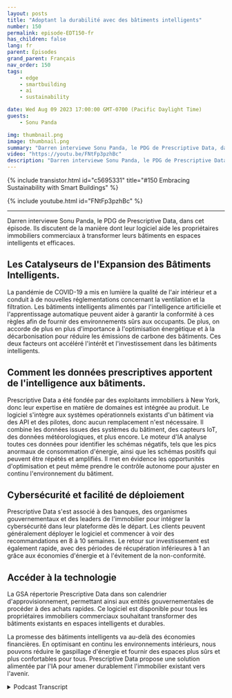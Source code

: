 ```yaml
---
layout: posts
title: "Adoptant la durabilité avec des bâtiments intelligents"
number: 150
permalink: episode-EDT150-fr
has_children: false
lang: fr
parent: Épisodes
grand_parent: Français
nav_order: 150
tags:
    - edge
    - smartbuilding
    - ai
    - sustainability

date: Wed Aug 09 2023 17:00:00 GMT-0700 (Pacific Daylight Time)
guests:
    - Sonu Panda

img: thumbnail.png
image: thumbnail.png
summary: "Darren interviewe Sonu Panda, le PDG de Prescriptive Data, dans cet épisode. Ils discutent de la façon dont leur logiciel aide les propriétaires immobiliers commerciaux à transformer leurs bâtiments en espaces intelligents et efficaces."
video: "https://youtu.be/FNtFp3pzhBc"
description: "Darren interviewe Sonu Panda, le PDG de Prescriptive Data, dans cet épisode. Ils discutent de la façon dont leur logiciel aide les propriétaires immobiliers commerciaux à transformer leurs bâtiments en espaces intelligents et efficaces."
---
```


<div>
{% include transistor.html id="c5695331" title="#150 Embracing Sustainability with Smart Buildings" %}

{% include youtube.html id="FNtFp3pzhBc" %}
</div>

---

Darren interviewe Sonu Panda, le PDG de Prescriptive Data, dans cet épisode. Ils discutent de la manière dont leur logiciel aide les propriétaires immobiliers commerciaux à transformer leurs bâtiments en espaces intelligents et efficaces.

## Les Catalyseurs de l'Expansion des Bâtiments Intelligents.

La pandémie de COVID-19 a mis en lumière la qualité de l'air intérieur et a conduit à de nouvelles réglementations concernant la ventilation et la filtration. Les bâtiments intelligents alimentés par l'intelligence artificielle et l'apprentissage automatique peuvent aider à garantir la conformité à ces règles afin de fournir des environnements sûrs aux occupants. De plus, on accorde de plus en plus d'importance à l'optimisation énergétique et à la décarbonisation pour réduire les émissions de carbone des bâtiments. Ces deux facteurs ont accéléré l'intérêt et l'investissement dans les bâtiments intelligents.

## Comment les données prescriptives apportent de l'intelligence aux bâtiments.

Prescriptive Data a été fondée par des exploitants immobiliers à New York, donc leur expertise en matière de domaines est intégrée au produit. Le logiciel s'intègre aux systèmes opérationnels existants d'un bâtiment via des API et des pilotes, donc aucun remplacement n'est nécessaire. Il combine les données issues des systèmes du bâtiment, des capteurs IoT, des données météorologiques, et plus encore. Le moteur d'IA analyse toutes ces données pour identifier les schémas négatifs, tels que les pics anormaux de consommation d'énergie, ainsi que les schémas positifs qui peuvent être répétés et amplifiés. Il met en évidence les opportunités d'optimisation et peut même prendre le contrôle autonome pour ajuster en continu l'environnement du bâtiment.

## Cybersécurité et facilité de déploiement

Prescriptive Data s'est associé à des banques, des organismes gouvernementaux et des leaders de l'immobilier pour intégrer la cybersécurité dans leur plateforme dès le départ. Les clients peuvent généralement déployer le logiciel et commencer à voir des recommandations en 8 à 10 semaines. Le retour sur investissement est également rapide, avec des périodes de récupération inférieures à 1 an grâce aux économies d'énergie et à l'évitement de la non-conformité.

## Accéder à la technologie

La GSA répertorie Prescriptive Data dans son calendrier d'approvisionnement, permettant ainsi aux entités gouvernementales de procéder à des achats rapides. Ce logiciel est disponible pour tous les propriétaires immobiliers commerciaux souhaitant transformer des bâtiments existants en espaces intelligents et durables.

La promesse des bâtiments intelligents va au-delà des économies financières. En optimisant en continu les environnements intérieurs, nous pouvons réduire le gaspillage d'énergie et fournir des espaces plus sûrs et plus confortables pour tous. Prescriptive Data propose une solution alimentée par l'IA pour amener durablement l'immobilier existant vers l'avenir.



<details>
<summary> Podcast Transcript </summary>

<p></p>

</details>
